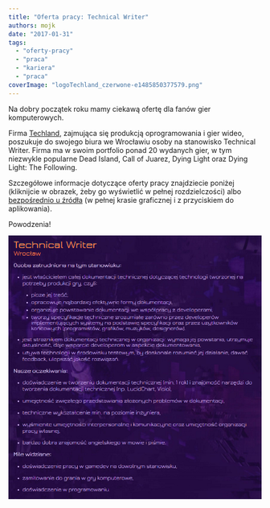```yaml
---
title: "Oferta pracy: Technical Writer"
authors: mojk
date: "2017-01-31"
tags:
  - "oferty-pracy"
  - "praca"
  - "kariera"
  - "praca"
coverImage: "logoTechland_czerwone-e1485850377579.png"
---
```


Na dobry początek roku mamy ciekawą ofertę dla fanów gier komputerowych.

<!--truncate-->

Firma [Techland](http://techland.pl/), zajmująca się produkcją oprogramowania i
gier wideo, poszukuje do swojego biura we Wrocławiu osoby na stanowisko
Technical Writer. Firma ma w swoim portfolio ponad 20 wydanych gier, w tym
niezwykle popularne Dead Island, Call of Juarez, Dying Light oraz Dying Light:
The Following.

Szczegółowe informacje dotyczące oferty pracy znajdziecie poniżej (kliknijcie w
obrazek, żeby go wyświetlić w pełnej rozdzielczości) albo
[bezpośrednio u źródła](http://techlandjobs.com/oferty-pracy/technical-writer)
(w pełnej krasie graficznej i z przyciskiem do aplikowania).

Powodzenia!

[![](images/tech_writer_techland.png)](http://techwriter.pl/wp-content/uploads/2017/01/tech_writer_techland.png)
